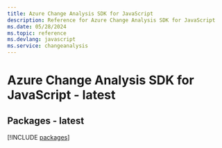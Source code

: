 ```yaml
---
title: Azure Change Analysis SDK for JavaScript
description: Reference for Azure Change Analysis SDK for JavaScript
ms.date: 05/28/2024
ms.topic: reference
ms.devlang: javascript
ms.service: changeanalysis
---
```

# Azure Change Analysis SDK for JavaScript - latest
## Packages - latest
[!INCLUDE [packages](change-analysis-index.md)]